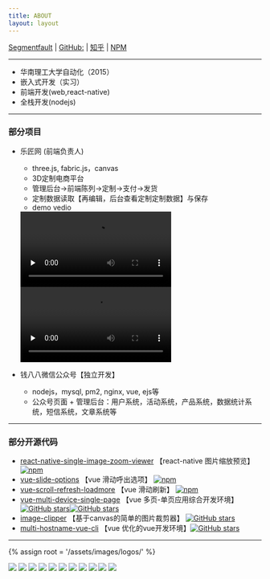 ```yaml
---
title: ABOUT
layout: layout
---
```


[Segmentfault](https://segmentfault.com/u/vincent4fun) |
[GitHub:](https://github.com/vincentmrlau) |
[知乎](https://www.zhihu.com/people/vincent4u.cn/activities) |
[NPM](https://www.npmjs.com/~vincentlau)

---
* 华南理工大学自动化（2015）
* 嵌入式开发（实习）
* 前端开发(web,react-native)
* 全栈开发(nodejs)

---
### 部分项目
* 乐匠网 (前端负责人)
    * three.js, fabric.js，canvas
    * 3D定制电商平台
    * 管理后台->前端陈列->定制->支付->发货
    * 定制数据读取【再编辑，后台查看定制定制数据】与保存
    * demo vedio
    <video controls preload="none">
        <source src="http://image.vincent4u.cn/IMG_1332.mp4" type="video/mp4">
        您的浏览器不支持 video 标签。
    </video>
    <video controls preload="none">
        <source src="http://image.vincent4u.cn/IMG_1333.mp4" type="video/mp4">
        您的浏览器不支持 video 标签。
    </video>

* 钱八八微信公众号【独立开发】
    * nodejs，mysql, pm2, nginx, vue, ejs等
    * 公众号页面 + 管理后台：用户系统，活动系统，产品系统，数据统计系统，短信系统，文章系统等

---
### 部分开源代码
* [react-native-single-image-zoom-viewer](https://www.npmjs.com/package/react-native-single-image-zoom-viewer) 【react-native 图片缩放预览】 [![npm](https://img.shields.io/npm/dt/react-native-single-image-zoom-viewer.svg)](https://www.npmjs.com/package/react-native-single-image-zoom-viewer)
* [vue-slide-options](https://www.npmjs.com/package/vue-slide-options) 【vue 滑动呼出选项】 [![npm](https://img.shields.io/npm/dt/vue-slide-options.svg)](https://www.npmjs.com/package/vue-slide-options)
* [vue-scroll-refresh-loadmore](https://www.npmjs.com/package/vue-scroll-refresh-loadmore) 【vue 滑动刷新】 [![npm](https://img.shields.io/npm/dt/vue-scroll-refresh-loadmore.svg)](https://www.npmjs.com/package/vue-scroll-refresh-loadmore)
* [vue-multi-device-single-page](https://github.com/vincentmrlau/vue-multi-device-single-page) 【vue 多页-单页应用综合开发环境】 [![GitHub stars](https://img.shields.io/github/stars/vincentmrlau/vue-multi-device-single-page.svg?style=social&label=Stars)](https://github.com/vincentmrlau/vue-multi-device-single-page)[![GitHub stars](https://img.shields.io/github/forks/vincentmrlau/vue-multi-device-single-page.svg?style=social&label=Fork)]()
* [image-clipper](https://github.com/vincentmrlau/image-clipper) 【基于canvas的简单的图片裁剪器】 [![GitHub stars](https://img.shields.io/github/stars/vincentmrlau/image-clipper.svg?style=social&label=Stars)](https://github.com/vincentmrlau/image-clipper)
* [multi-hostname-vue-cli](https://github.com/vincentmrlau/multi-hostname-vue-cli) 【vue 优化的vue开发环境】[![GitHub stars](https://img.shields.io/github/stars/vincentmrlau/multi-hostname-vue-cli.svg?style=social&label=Stars)](https://github.com/vincentmrlau/multi-hostname-vue-cli)

---
{% assign root = '/assets/images/logos/' %}
<p class="about-tags">
   <span><img src="{{root}}nodejs.png" /></span>
   <span><img src="{{root}}JS.png" /></span>
   <span><img src="{{root}}python.png" /></span>
   <span><img src="{{root}}html5.png" /></span>
   <span><img src="{{root}}css3.png" /></span>
   <span><img src="{{root}}mysql.png" /></span>
   <span><img src="{{root}}nginx.png" /></span>
   <span><img src="{{root}}vue.png" /></span>
   <span><img src="{{root}}react.png" /></span>
   <span><img src="{{root}}pm2.png" /></span>
   <span><img src="{{root}}gulp.png" /></span>
</p>


